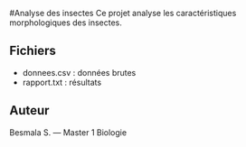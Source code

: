 #Analyse des insectes
Ce projet analyse les caractéristiques morphologiques des insectes.
## Fichiers
- donnees.csv : données brutes
- rapport.txt : résultats
## Auteur
Besmala S. — Master 1 Biologie
